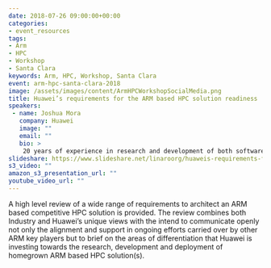 ```yaml
---
date: 2018-07-26 09:00:00+00:00
categories:
- event_resources
tags:
- Arm
- HPC
- Workshop
- Santa Clara
keywords: Arm, HPC, Workshop, Santa Clara
event: arm-hpc-santa-clara-2018
image: /assets/images/content/ArmHPCWorkshopSocialMedia.png
title: Huawei’s requirements for the ARM based HPC solution readiness
speakers:
 - name: Joshua Mora
   company: Huawei
   image: ""
   email: ""
   bio: >
    20 years of experience in research and development of both software and hardware for high performance computing. Currently leading the architecture definition and development of ARM based HPC solutions, both hardware and software, all the way to the applications (ie. turnkey HPC solutions for different compute intensive markets where ARM will succeed !!).
slideshare: https://www.slideshare.net/linaroorg/huaweis-requirements-for-the-arm-based-hpc-solution-readiness-joshua-mora
s3_video: ""
amazon_s3_presentation_url: ""
youtube_video_url: ""
---
```

A high level review of a wide range of requirements to architect an ARM based competitive HPC solution is provided. The review combines both Industry and Huawei’s unique views with the intend to communicate openly not only the alignment and support in ongoing efforts carried over by other ARM key players but to brief on the areas of differentiation that Huawei is investing towards the research, development and deployment of homegrown ARM based HPC solution(s).
